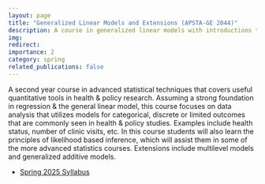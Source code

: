 ```yaml
---
layout: page
title: "Generalized Linear Models and Extensions (APSTA-GE 2044)"
description: A course in generalized linear models with introductions to multilevel models and generalized additive models
img: 
redirect: 
importance: 2
category: spring
related_publications: false
---
```



A second year course in advanced statistical techniques that covers useful quantitative tools in health & policy research. Assuming a strong foundation in regression & the general linear model, this course focuses on data analysis that utilizes models for categorical, discrete or limited outcomes that are commonly seen in health & policy studies. Examples include health status, number of clinic visits, etc. In this course students will also learn the principles of likelihood based
inference, which will assist them in some of the more advanced statistics courses. Extensions include multilevel models and generalized additive models.

- [Spring 2025 Syllabus](/assets/pdf/syllabi/APSTA_GE_2044_S2425.pdf)